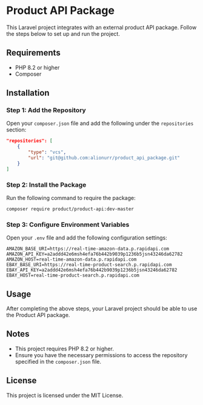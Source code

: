 # Product API Package

This Laravel project integrates with an external product API package. Follow the steps below to set up and run the project.

## Requirements

- PHP 8.2 or higher
- Composer

## Installation

### Step 1: Add the Repository

Open your `composer.json` file and add the following under the `repositories` section:

```json
"repositories": [
    {
        "type": "vcs",
        "url": "git@github.com:alionurr/product_api_package.git"
    }
]
```

### Step 2: Install the Package

Run the following command to require the package:

```bash
composer require product/product-api:dev-master
```

### Step 3: Configure Environment Variables

Open your `.env` file and add the following configuration settings:

```env
AMAZON_BASE_URI=https://real-time-amazon-data.p.rapidapi.com
AMAZON_API_KEY=a2addd42e6msh4efa76b442b9039p1236b5jsn43246da62782
AMAZON_HOST=real-time-amazon-data.p.rapidapi.com
EBAY_BASE_URI=https://real-time-product-search.p.rapidapi.com
EBAY_API_KEY=a2addd42e6msh4efa76b442b9039p1236b5jsn43246da62782
EBAY_HOST=real-time-product-search.p.rapidapi.com
```

## Usage

After completing the above steps, your Laravel project should be able to use the Product API package.

## Notes

- This project requires PHP 8.2 or higher.
- Ensure you have the necessary permissions to access the repository specified in the `composer.json` file.

## License

This project is licensed under the MIT License.


